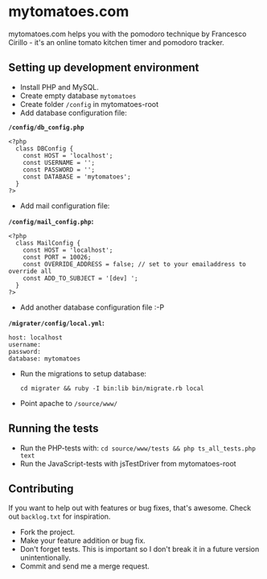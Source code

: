 mytomatoes.com
==============

mytomatoes.com helps you with the pomodoro technique by Francesco Cirillo - it's an online tomato kitchen timer and pomodoro tracker.

Setting up development environment
----------------------------------
* Install PHP and MySQL.
* Create empty database `mytomatoes`
* Create folder `/config` in mytomatoes-root
* Add database configuration file:

**`/config/db_config.php`**

    <?php
      class DBConfig {
        const HOST = 'localhost';
        const USERNAME = '';
        const PASSWORD = '';
        const DATABASE = 'mytomatoes';
      }
    ?>

* Add mail configuration file:

**`/config/mail_config.php`:**

    <?php
      class MailConfig {
        const HOST = 'localhost';
        const PORT = 10026;
        const OVERRIDE_ADDRESS = false; // set to your emailaddress to override all
        const ADD_TO_SUBJECT = '[dev] ';
      }
    ?>

* Add another database configuration file :-P

**`/migrater/config/local.yml`:**

    host: localhost
    username: 
    password: 
    database: mytomatoes

* Run the migrations to setup database:

    `cd migrater && ruby -I bin:lib bin/migrate.rb local`

* Point apache to `/source/www/`


Running the tests
-----------------
* Run the PHP-tests with: `cd source/www/tests && php ts_all_tests.php text`
* Run the JavaScript-tests with jsTestDriver from mytomatoes-root


Contributing
------------

If you want to help out with features or bug fixes, that's awesome.
Check out `backlog.txt` for inspiration.

* Fork the project.
* Make your feature addition or bug fix.
* Don't forget tests. This is important so I don't break it in a
  future version unintentionally.
* Commit and send me a merge request.
